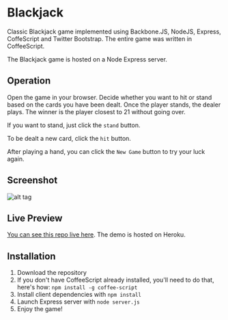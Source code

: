# Blackjack

Classic Blackjack game implemented using Backbone.JS, NodeJS, Express, CoffeScript and Twitter
Bootstrap. The entire game was written in CoffeeScript.

The Blackjack game is hosted on a Node Express server.

## Operation
Open the game in your browser. Decide whether you want to hit or stand based on the cards you have
been dealt. Once the player stands, the dealer plays. The winner is the player closest to 21 without
going over.

If you want to stand, just click the `stand` button.

To be dealt a new card, click the `hit` button.

After playing a hand, you can click the `New Game` button to try your luck again.

## Screenshot
![alt tag](http://jenniferbland.com/blackjack/screenshot.png)

## Live Preview
[You can see this repo live here](http://jb-blackjack.herokuapp.com/).  The demo is hosted on Heroku.

## Installation
1. Download the repository
2. If you don't have CoffeeScript already installed, you'll need to do that, here's how:
`npm install -g coffee-script`
3. Install client dependencies with `npm install`
4. Launch Express server with `node server.js`
5. Enjoy the game!
